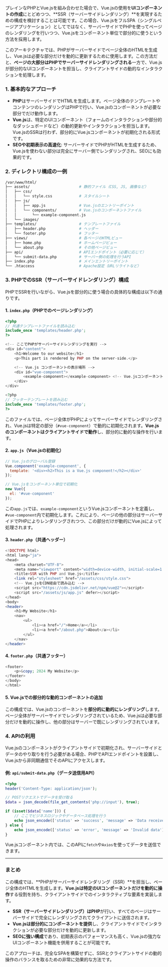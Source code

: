 プレインなPHPとVue.jsを組み合わせた場合で、Vue.jsの使用を**UIコンポーネントの作成**にとどめつつ、**SSR（サーバーサイドレンダリング）**を実現するための構成を検討することは可能です。この場合、Vue.jsをフルSPA（シングルページアプリケーション）としてではなく、サーバーサイドでPHPを使ってページのレンダリングを行いつつ、Vue.jsをコンポーネント単位で部分的に使うという方法を採用します。

このアーキテクチャでは、PHPがサーバーサイドでページ全体のHTMLを生成し、Vue.jsは必要な部分だけを動的に更新するために使用します。この方法だと、**ページの大部分はPHPでサーバーサイドレンダリングされる**一方で、Vue.jsが部分的なUIコンポーネントを担当し、クライアントサイドの動的なインタラクションを処理します。

### 1. **基本的なアプローチ**

- **PHP**はサーバーサイドでHTMLを生成します。ページ全体のテンプレートやコンテンツのレンダリングはPHPで行い、Vue.jsのコンポーネントが必要な部分でだけ動作します。
- **Vue.js**は、特定のUIコンポーネント（フォームのインタラクションや部分的なダッシュボードなど）の動的更新やインタラクションを担当します。Vue.jsのSSRは行わず、部分的にVue.jsコンポーネントが初期化される形式です。
- **SEOや初期表示の高速化**: サーバーサイドでPHPがHTMLを生成するため、Vue.jsを使わない部分は完全にサーバー側でレンダリングされ、SEOにも効果的です。

### 2. **ディレクトリ構成の一例**

```bash
/var/www/html/
├── assets/                      # 静的ファイル（CSS, JS, 画像など）
│   ├── css/
│   │   └── style.css            # スタイルシート
│   ├── js/
│   │   ├── app.js               # Vue.jsのエントリーポイント
│   │   └── components/          # Vue.jsのコンポーネントファイル
│   │       └── example-component.js
│   └── images/
├── templates/                   # テンプレートファイル
│   ├── header.php               # ヘッダー
│   └── footer.php               # フッター
├── views/                       # 各ページのHTMLビュー
│   ├── home.php                 # ホームページビュー
│   └── about.php                # その他ページビュー
├── api/                         # APIエンドポイント（必要に応じて）
│   └── submit-data.php          # サーバー側の処理を行うAPI
├── index.php                    # メインエントリーポイント
└── .htaccess                    # Apache設定（URLリライトなど）
```

### 3. **PHPでのSSR（サーバーサイドレンダリング）構成**

PHPでSSRを行いながら、Vue.jsを部分的に使う場合の具体的な構成は以下の通りです。

#### 1. **`index.php`（PHPでのページレンダリング）**

```php
<?php
// 共通テンプレートファイルを読み込む
include_once 'templates/header.php';
?>

<!-- ここでPHPがサーバーサイドレンダリングを実行 -->
<div id="content">
    <h1>Welcome to our website</h1>
    <p>This part is rendered by PHP on the server-side.</p>

    <!-- Vue.js コンポーネントの表示場所 -->
    <div id="vue-component">
        <example-component></example-component> <!-- Vue.jsコンポーネント -->
    </div>
</div>

<?php
// フッターテンプレートを読み込む
include_once 'templates/footer.php';
?>
```

このファイルでは、ページ全体がPHPによってサーバーサイドでレンダリングされ、Vue.jsは特定の部分（`#vue-component`）で動的に初期化されます。**Vue.jsのコンポーネントはクライアントサイドで動作**し、部分的に動的な操作を行います。

#### 2. **`app.js`（Vue.jsの初期化）**

```javascript
// Vue.jsのグローバル登録
Vue.component('example-component', {
  template: '<div><h2>This is a Vue.js component!</h2></div>'
});

// Vue.jsをコンポーネント単位で初期化
new Vue({
  el: '#vue-component'
});
```

この`app.js`では、`example-component`というVue.jsコンポーネントを定義し、`#vue-component`内で初期化します。これにより、ページの他の部分はサーバーサイドでPHPによりレンダリングされつつ、この部分だけが動的にVue.jsによって処理されます。

#### 3. **`header.php`（共通ヘッダー）**

```php
<!DOCTYPE html>
<html lang="ja">
<head>
    <meta charset="UTF-8">
    <meta name="viewport" content="width=device-width, initial-scale=1.0">
    <title>SSR with PHP and Vue.js</title>
    <link rel="stylesheet" href="/assets/css/style.css">
    <!-- Vue.jsをCDN経由で読み込む -->
    <script src="https://cdn.jsdelivr.net/npm/vue@2"></script>
    <script src="/assets/js/app.js" defer></script>
</head>
<body>
<header>
    <h1>My Website</h1>
    <nav>
        <ul>
            <li><a href="/">Home</a></li>
            <li><a href="/about.php">About</a></li>
        </ul>
    </nav>
</header>
```

#### 4. **`footer.php`（共通フッター）**

```php
<footer>
    <p>&copy; 2024 My Website</p>
</footer>
</body>
</html>
```

#### 5. **Vue.jsでの部分的な動的コンポーネントの追加**

この構成では、Vue.jsのコンポーネントを**部分的に動的にレンダリング**します。ページ全体がサーバーサイドでレンダリングされているため、Vue.jsは必要な部分だけを動的に操作し、他の部分はサーバーで既にレンダリングされています。

### 4. **APIの利用**

Vue.jsのコンポーネントがクライアントサイドで初期化され、サーバーサイドとデータのやり取りを行う必要がある場合、PHPでAPIエンドポイントを設置し、Vue.jsから非同期通信でそのAPIにアクセスします。

#### 例: `api/submit-data.php`（データ送信用API）

```php
<?php
header('Content-Type: application/json');

// POSTリクエストでデータを受け取る
$data = json_decode(file_get_contents('php://input'), true);

if (isset($data['name'])) {
    // ここでビジネスロジックやデータベース処理を行う
    echo json_encode(['status' => 'success', 'message' => 'Data received']);
} else {
    echo json_encode(['status' => 'error', 'message' => 'Invalid data']);
}
```

Vue.jsコンポーネント内では、このAPIに`fetch`や`Axios`を使ってデータを送信できます。

---

### まとめ

この構成では、**PHPがサーバーサイドレンダリング（SSR）**を担当し、ページ全体のHTMLを生成します。**Vue.jsは特定のUIコンポーネントだけを動的に操作**する役割を持ち、クライアントサイドでのインタラクティブな要素を実装します。

- **SSR（サーバーサイドレンダリング）はPHP**が行い、すべてのページはサーバーサイドで完全にレンダリングされてクライアントに送信されます。
- **Vue.jsは部分的にコンポーネントを提供**し、クライアントサイドでインタラクションが必要な部分だけを動的に更新します。
- **SEOに強い構成**であり、初期表示のパフォーマンスも高く、Vue.jsの強力なUIコンポーネント機能を併用することが可能です。

このアプローチは、完全なSPAを構築せずに、SSRとクライアントサイドの動的操作のバランスを取るための非常に効果的な方法です。